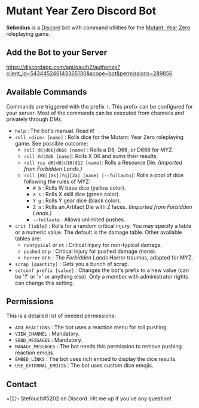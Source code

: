 # Mutant Year Zero Discord Bot

**Sebedius** is a [Discord](https://discordapp.com) bot with command utilities for the [Mutant: Year Zero](http://frialigan.se/en/games/mutant-year-zero/) roleplaying game.

## Add the Bot to your Server

https://discordapp.com/api/oauth2/authorize?client_id=543445246143365130&scope=bot&permissions=289856

## Available Commands

Commands are triggered with the prefix `!`. This prefix can be configured for your server. Most of the commands can be executed from channels and privately through DMs.

* `help` : The bot's manual. Read it!
* `roll <dice> [name]` : Rolls dice for the Mutant: Year Zero roleplaying game. See possible outcome:
  * `roll d6|d66|d666 [name]` : Rolls a D6, D66, or D666 for MYZ.
  * `roll Xd|Xd6 [name]`: Rolls X D6 and sums their results.
  * `roll res d6|d8|d10|d12 [name]`: Rolls a Resource Die. *(Imported from Forbidden Lands.)*
  * `roll [Wb][Xs][Yg][Za] [name] [--fullauto]`: Rolls a pool of dice following the rules of MYZ:
    * `W b` : Rolls W base dice (yellow color).
    * `X s` : Rolls X skill dice (green color).
    * `Y g` : Rolls Y gear dice (black color).
    * `Z a` : Rolls an Artifact Die with Z faces. *(Imported from Forbidden Lands.)*
    * `--fullauto` : Allows unlimited pushes.
* `crit [table]` : Rolls for a random critical injury. You may specify a table or a numeric value. The default is the damage table. Other available tables are:
  * `nontypical` or `nt` : Critical injury for non-typical damage.
  * `pushed` or `p` : Critical injury for pushed damage (none).
  * `horror` or `h` : The *Forbidden Lands* Horror traumas, adapted for MYZ.
* `scrap [quantity]` : Gets you a bunch of scrap.
* `setconf prefix [value]` : Changes the bot's prefix to a new value (can be '?' or '>' or anything else). Only a member with administrator rights can change this setting.

## Permissions

This is a detailed list of needed permissions:

* `ADD_REACTIONS` : The bot uses a reaction menu for roll pushing.
* `VIEW_CHANNEL` : Mandatory.
* `SEND_MESSAGES` : Mandatory.
* `MANAGE_MESSAGES` : The bot needs this permission to remove pushing reaction emojis.
* `EMBED_LINKS` : The bot uses rich embed to display the dice results.
* `USE_EXTERNAL_EMOJIS` : The bot uses custom dice emojis.

## Contact

=]¦¦¦¬ Stefouch#5202 on Discord. Hit me up if you've any question!
